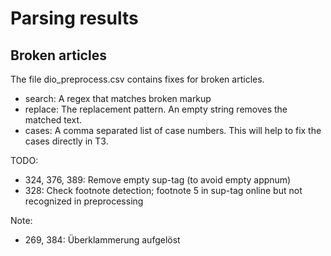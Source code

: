 # Parsing results

## Broken articles

The file dio_preprocess.csv contains fixes for broken articles.

- search:  A regex that matches broken markup
- replace: The replacement pattern. 
           An empty string removes the matched text.
- cases:   A comma separated list of case numbers.
           This will help to fix the cases directly in T3. 
 

TODO:   
- 324, 376, 389: Remove empty sup-tag (to avoid empty appnum)
- 328: Check footnote detection; footnote 5 in sup-tag online but not recognized in preprocessing

Note:   
- 269, 384: Überklammerung aufgelöst
